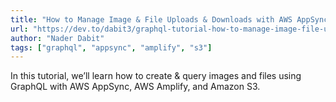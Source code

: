 ```yaml
---
title: "How to Manage Image & File Uploads & Downloads with AWS AppSync & AWS Amplify"
url: "https://dev.to/dabit3/graphql-tutorial-how-to-manage-image-file-uploads-downloads-with-aws-appsync-aws-amplify-hga"
author: "Nader Dabit"
tags: ["graphql", "appsync", "amplify", "s3"]
---
```


In this tutorial, we’ll learn how to create & query images and files using GraphQL with AWS AppSync, AWS Amplify, and Amazon S3.